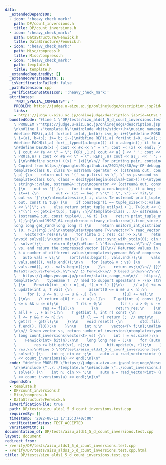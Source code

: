 ```yaml
---
data:
  _extendedDependsOn:
  - icon: ':heavy_check_mark:'
    path: DP/count_inversions.h
    title: DP/count_inversions.h
  - icon: ':heavy_check_mark:'
    path: DataStructure/Fenwick.h
    title: DataStructure/Fenwick.h
  - icon: ':heavy_check_mark:'
    path: Misc/compress.h
    title: Misc/compress.h
  - icon: ':heavy_check_mark:'
    path: template.h
    title: template.h
  _extendedRequiredBy: []
  _extendedVerifiedWith: []
  _isVerificationFailed: false
  _pathExtension: cpp
  _verificationStatusIcon: ':heavy_check_mark:'
  attributes:
    '*NOT_SPECIAL_COMMENTS*': ''
    PROBLEM: https://judge.u-aizu.ac.jp/onlinejudge/description.jsp?id=ALDS1_5_D
    links:
    - https://judge.u-aizu.ac.jp/onlinejudge/description.jsp?id=ALDS1_5_D
  bundledCode: "#line 1 \"DP/tests/aizu_alds1_5_d_count_inversions.test.cpp\"\n#define\
    \ PROBLEM \"https://judge.u-aizu.ac.jp/onlinejudge/description.jsp?id=ALDS1_5_D\"\
    \n\n#line 1 \"template.h\"\n#include <bits/stdc++.h>\nusing namespace std;\n\n\
    #define FOR(i,a,b) for(int i=(a),_b=(b); i<=_b; i++)\n#define FORD(i,a,b) for(int\
    \ i=(a),_b=(b); i>=_b; i--)\n#define REP(i,a) for(int i=0,_a=(a); i<_a; i++)\n\
    #define EACH(it,a) for(__typeof(a.begin()) it = a.begin(); it != a.end(); ++it)\n\
    \n#define DEBUG(x) { cout << #x << \" = \"; cout << (x) << endl; }\n#define PR(a,n)\
    \ { cout << #a << \" = \"; FOR(_,1,n) cout << a[_] << ' '; cout << endl; }\n#define\
    \ PR0(a,n) { cout << #a << \" = \"; REP(_,n) cout << a[_] << ' '; cout << endl;\
    \ }\n\n#define sqr(x) ((x) * (x))\n\n// For printing pair, container, etc.\n//\
    \ Copied from https://quangloc99.github.io/2021/07/30/my-CP-debugging-template.html\n\
    template<class U, class V> ostream& operator << (ostream& out, const pair<U, V>&\
    \ p) {\n    return out << '(' << p.first << \", \" << p.second << ')';\n}\n\n\
    template<class Con, class = decltype(begin(declval<Con>()))>\ntypename enable_if<!is_same<Con,\
    \ string>::value, ostream&>::type\noperator << (ostream& out, const Con& con)\
    \ {\n    out << '{';\n    for (auto beg = con.begin(), it = beg; it != con.end();\
    \ it++) {\n        out << (it == beg ? \"\" : \", \") << *it;\n    }\n    return\
    \ out << '}';\n}\ntemplate<size_t i, class T> ostream& print_tuple_utils(ostream&\
    \ out, const T& tup) {\n    if constexpr(i == tuple_size<T>::value) return out\
    \ << \")\"; \n    else return print_tuple_utils<i + 1, T>(out << (i ? \", \" :\
    \ \"(\") << get<i>(tup), tup); \n}\ntemplate<class ...U> ostream& operator <<\
    \ (ostream& out, const tuple<U...>& t) {\n    return print_tuple_utils<0, tuple<U...>>(out,\
    \ t);\n}\n\nmt19937_64 rng(chrono::steady_clock::now().time_since_epoch().count());\n\
    long long get_rand(long long r) {\n    return uniform_int_distribution<long long>\
    \ (0, r-1)(rng);\n}\n\ntemplate<typename T>\nvector<T> read_vector(int n) {\n\
    \    vector<T> res(n);\n    for (int& x : res) cin >> x;\n    return res;\n}\n\
    \nvoid solve();\n\nint main() {\n    ios::sync_with_stdio(0); cin.tie(0);\n  \
    \  solve();\n    return 0;\n}\n#line 1 \"Misc/compress.h\"\n// Compress vector\
    \ vs, and return the compressed vector {{{\n// Returned values in [0, k-1] where\
    \ k = number of different values\ntemplate<typename V>\nV compress(V vs) {\n \
    \   auto vals = vs;\n    sort(vals.begin(), vals.end());\n    vals.erase(unique(vals.begin(),\
    \ vals.end()), vals.end());\n\n    for (auto& v : vs) {\n        v = lower_bound(vals.begin(),\
    \ vals.end(), v) - vals.begin();\n    }\n    return vs;\n}\n// }}}\n#line 1 \"\
    DataStructure/Fenwick.h\"\n// 1D Fenwick\n// 0 based index\n//\n// Tested:\n//\
    \ - https://judge.yosupo.jp/problem/static_range_sum\n// - https://judge.yosupo.jp/problem/point_add_range_sum\n\
    template<\n    typename T  // need to support operators + -\n> struct Fenwick\
    \ {\n    Fenwick(int _n) : n(_n), f(_n + 1) {}\n\n    // a[u] += val\n    void\
    \ update(int u, T val) {\n        assert(0 <= u && u < n);\n        ++u;\n   \
    \     for (; u <= n; u += u & -u) {\n            f[u] += val;\n        }\n   \
    \ }\n\n    // return a[0] + .. + a[u-1]\n    T get(int u) const {\n        assert(0\
    \ <= u && u <= n);\n        T res = 0;\n        for (; u > 0; u -= u & -u) {\n\
    \            res += f[u];\n        }\n        return res;\n    }\n\n    // return\
    \ a[l] + .. + a[r-1]\n    T get(int l, int r) const {\n        assert(0 <= l &&\
    \ l <= r && r <= n);\n        if (l == r) return 0;  // empty\n        return\
    \ get(r) - get(l);\n    }\n\n    void reset() {\n        std::fill(f.begin(),\
    \ f.end(), T(0));\n    }\n\n    int n;\n    vector<T> f;\n};\n#line 3 \"DP/count_inversions.h\"\
    \n\n// Given vector vs, return number of inversions\ntemplate<typename T>\nlong\
    \ long count_inversions(vector<T> vs) {\n    int n = vs.size();\n    vs = compress(vs);\n\
    \    Fenwick<int> bit(n);\n\n    long long res = 0;\n    for (auto v : vs) {\n\
    \        res += bit.get(v+1, n);\n        bit.update(v, +1);\n    }\n    return\
    \ res;\n}\n#line 5 \"DP/tests/aizu_alds1_5_d_count_inversions.test.cpp\"\n\nvoid\
    \ solve() {\n    int n; cin >> n;\n    auto a = read_vector<int> (n);\n\n    cout\
    \ << count_inversions(a) << endl;\n}\n"
  code: "#define PROBLEM \"https://judge.u-aizu.ac.jp/onlinejudge/description.jsp?id=ALDS1_5_D\"\
    \n\n#include \"../../template.h\"\n#include \"../count_inversions.h\"\n\nvoid\
    \ solve() {\n    int n; cin >> n;\n    auto a = read_vector<int> (n);\n\n    cout\
    \ << count_inversions(a) << endl;\n}\n"
  dependsOn:
  - template.h
  - DP/count_inversions.h
  - Misc/compress.h
  - DataStructure/Fenwick.h
  isVerificationFile: true
  path: DP/tests/aizu_alds1_5_d_count_inversions.test.cpp
  requiredBy: []
  timestamp: '2022-08-11 17:15:37+08:00'
  verificationStatus: TEST_ACCEPTED
  verifiedWith: []
documentation_of: DP/tests/aizu_alds1_5_d_count_inversions.test.cpp
layout: document
redirect_from:
- /verify/DP/tests/aizu_alds1_5_d_count_inversions.test.cpp
- /verify/DP/tests/aizu_alds1_5_d_count_inversions.test.cpp.html
title: DP/tests/aizu_alds1_5_d_count_inversions.test.cpp
---
```

